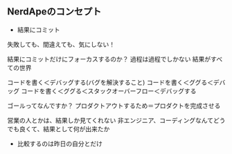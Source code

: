 ## NerdApeのコンセプト
- 結果にコミット

失敗しても、間違えても、気にしない！

結果にコミットだけにフォーカスするのか？
過程は過程でしかない
結果がすべての世界

コードを書く＜デバッグする(バグを解決すること)
コードを書く＜ググる＜デバッグ
コードを書く＜ググる＜スタックオーバーフロー＜デバッグする

ゴールってなんですか？
プロダクトアウトするため＝プロダクトを完成させる

営業の人とかは、結果しか見てくれない
非エンジニア、コーディングなんてどうでも良くて、結果として何が出来たか

- 比較するのは昨日の自分とだけ

